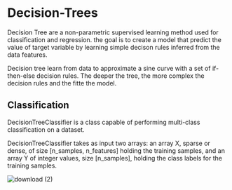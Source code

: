 # Decision-Trees

Decision Tree  are a non-parametric supervised learning method used for classification and regression. the goal is to create a model that predict the value of target variable by learning simple decison rules inferred from the data features.


Decision tree learn from data to approximate a sine curve with a set of if-then-else decision rules. The deeper the tree, the more complex the decision rules and the fitte the model.

## Classification 

DecisionTreeClassifier is a class capable of performing multi-class classification on a dataset.

 DecisionTreeClassifier takes as input two arrays: an array X, sparse or dense, of size [n_samples, n_features] holding the training samples, and an array Y of integer values, size [n_samples], holding the class labels for the training samples.


![download (2)](https://user-images.githubusercontent.com/55234691/91148399-33d25180-e6d7-11ea-8bde-ca6da300465b.png)
